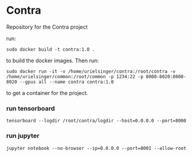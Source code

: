 # Contra
Repository for the Contra project


run:
```
sudo docker build -t contra:1.0 .
```
to build the  docker images. Then run:
```
sudo docker run -it -v /home/urielsinger/contra:/root/contra -v /home/urielsinger/common:/root/common -p 1234:22 -p 8000-8020:8000-8020 --gpus all --name contra contra:1.0
```
to get a container for the project.

### run tensorboard
```
tensorboard --logdir /root/contra/logdir --host=0.0.0.0 --port=8000
```
### run jupyter
```
jupyter notebook --no-browser --ip=0.0.0.0 --port=8001 --allow-root
```